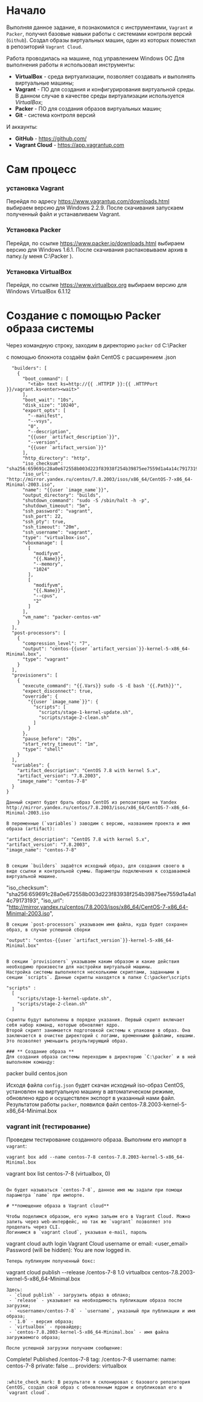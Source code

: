 # **Начало**

Выполняя данное задание, я познакомился  с инструментами, `Vagrant` и `Packer`, получил базовые навыки работы с системами контроля версий (`Github`). 
Создал образы виртуальных машин, один из которых поместил в репозиторий `Vagrant Cloud`.

Работа проводилась на машине, под управлением Windows ОС
Для выполнения работы я использовал инструменты:

- **VirtualBox** - среда виртуализации, позволяет создавать и выполнять виртуальные машины;
- **Vagrant** - ПО для создания и конфигурирования виртуальной среды. В данном случае в качестве среды виртуализации используется *VirtualBox*;
- **Packer** - ПО для создания образов виртуальных машин;
- **Git** - система контроля версий

И аккаунты:

- **GitHub** - https://github.com/
- **Vagrant Cloud** - https://app.vagrantup.com

# **Сам процесс**

### **установка Vagrant**
Перейдя по адресу https://www.vagrantup.com/downloads.html выбираем версию для Windows 2.2.9.
После скачивания запускаем полученный файл и устанавливаем Vagrant.

### **Установка Packer**
Перейдя, по ссылке https://www.packer.io/downloads.html выбираем версию для Windows 1.6.1.
После скачивания распаковываем архив в папку.(у меня C:\Packer ).

### **Установка VirtualBox**
Перейдя, по ссылке https://www.virtualbox.org выбираем версию для Windows VirtualBox 6.1.12

# **Создание с помощью Packer образа системы**
Через командную строку, заходим в директорию `packer`
cd C:\Packer

с помощью блокнота создаём файл CentOS с расширением .json 

```{
  "builders": [
    {
      "boot_command": [
        "<tab> text ks=http://{{ .HTTPIP }}:{{ .HTTPPort }}/vagrant.ks<enter><wait>"
      ],
      "boot_wait": "10s",
      "disk_size": "10240",
      "export_opts": [
        "--manifest",
        "--vsys",
        "0",
        "--description",
        "{{user `artifact_description`}}",
        "--version",
        "{{user `artifact_version`}}"
      ],
      "http_directory": "http",
      "iso_checksum": "sha256:659691c28a0e672558b003d223f83938f254b39875ee7559d1a4a14c79173193",
      "iso_url": "http://mirror.yandex.ru/centos/7.8.2003/isos/x86_64/CentOS-7-x86_64-Minimal-2003.iso",
      "name": "{{user `image_name`}}",
      "output_directory": "builds",
      "shutdown_command": "sudo -S /sbin/halt -h -p",
      "shutdown_timeout": "5m",
      "ssh_password": "vagrant",
      "ssh_port": 22,
      "ssh_pty": true,
      "ssh_timeout": "20m",
      "ssh_username": "vagrant",
      "type": "virtualbox-iso",
      "vboxmanage": [
        [
          "modifyvm",
          "{{.Name}}",
          "--memory",
          "1024"
        ],
        [
          "modifyvm",
          "{{.Name}}",
          "--cpus",
          "2"
        ]
      ],
      "vm_name": "packer-centos-vm"
    }
  ],
  "post-processors": [
    {
      "compression_level": "7",
      "output": "centos-{{user `artifact_version`}}-kernel-5-x86_64-Minimal.box",
      "type": "vagrant"
    }
  ],
  "provisioners": [
    {
      "execute_command": "{{.Vars}} sudo -S -E bash '{{.Path}}'",
      "expect_disconnect": true,
      "override": {
        "{{user `image_name`}}": {
          "scripts": [
            "scripts/stage-1-kernel-update.sh",
            "scripts/stage-2-clean.sh"
          ]
        }
      },
      "pause_before": "20s",
      "start_retry_timeout": "1m",
      "type": "shell"
    }
  ],
  "variables": {
    "artifact_description": "CentOS 7.8 with kernel 5.x",
    "artifact_version": "7.8.2003",
    "image_name": "centos-7-8"
  }
}

Данный скрипт будет брать образ CentOS из репозитория на Yandex
http://mirror.yandex.ru/centos/7.8.2003/isos/x86_64/CentOS-7-x86_64-Minimal-2003.iso

В переменные (`variables`) заводим с версию, названием проекта и имя образа (artifact):
```
    "artifact_description": "CentOS 7.8 with kernel 5.x",
    "artifact_version": "7.8.2003",
    "image_name": "centos-7-8"
```

В секции `builders` задаётся исходный образ, для создания своего в виде ссылки и контрольной суммы. Параметры подключения к создаваемой виртуальной машине.

```
   "iso_checksum": "sha256:659691c28a0e672558b003d223f83938f254b39875ee7559d1a4a14c79173193",
   "iso_url": "http://mirror.yandex.ru/centos/7.8.2003/isos/x86_64/CentOS-7-x86_64-Minimal-2003.iso",
```
В секции `post-processors` указываем имя файла, куда будет сохранен образ, в случае успешной сборки

```
    "output": "centos-{{user `artifact_version`}}-kernel-5-x86_64-Minimal.box"
```

В секции `provisioners` указываем каким образом и какие действия необходимо произвести для настройки виртуальой машины. 
Настройка системы выполняется несколькими скриптами, заданными в секции `scripts`. Данные скрипты находятся в папке С:\packer\scripts

```
    "scripts" : 
      [
        "scripts/stage-1-kernel-update.sh",
        "scripts/stage-2-clean.sh"
      ]
```
Скрипты будут выполнены в порядке указания. Первый скрипт включает себя набор команд, которые обновляют ядро. 
Второй скрипт занимается подготовкой системы к упаковке в образ. Она заключается в очистке директорий с логами, временными файлами, кешами. 
Это позволяет уменьшить результирующий образ. 

### ** Создание образа **
Для создания образа системы переходим в директорию `C:\packer` и в ней выполняем команду:

```
packer build centos.json

Исходя файла `config.json` будет скачан исходный iso-образ CentOS, установлен на виртуальную машину в автоматическом режиме, 
обновлено ядро и осуществлен экспорт в указанный нами файл. 
Результатом работы `packer`, появился файл centos-7.8.2003-kernel-5-x86_64-Minimal.box

### **vagrant init (тестирование)**
Проведем тестирование созданного образа. Выполним его импорт в `vagrant`:

```
vagrant box add --name centos-7-8 centos-7.8.2003-kernel-5-x86_64-Minimal.box
```
vagrant box list
centos-7-8            (virtualbox, 0)
```

Он будет называться `centos-7-8`, данное имя мы задали при помощи параметра `name` при импорте.

# **помещение образа в Vagrant cloud**

Чтобы поделимся образом, его нужно зальем его в Vagrant Cloud. Можно залить через web-интерфейс, но так же `vagrant` позволяет это проделать через CLI.
Логинимся в `vagrant cloud`, указывая e-mail, пароль
```
vagrant cloud auth login
Vagrant Cloud username or email: <user_email>
Password (will be hidden): 
You are now logged in.
```
Теперь публикуем полученный бокс:
```
vagrant cloud publish --release <username>/centos-7-8 1.0 virtualbox centos-7.8.2003-kernel-5-x86_64-Minimal.box
```
Здесь:
 - `cloud publish` - загрузить образ в облако;
 - `release` - указывает на необходимость публикации образа после загрузки;
 - `<username>/centos-7-8` - `username`, указаный при публикации и имя образа;
 - `1.0` - версия образа;
 - `virtualbox` - провайдер;
 - `centos-7.8.2003-kernel-5-x86_64-Minimal.box` - имя файла загружаемого образа;

После успешной загрузки получаем сообщение:

```
Complete! Published <username>/centos-7-8
tag:             <username>/centos-7-8
username:        <username>
name:            centos-7-8
private:         false
...
providers:       virtualbox
```

:white_check_mark: В результате я склонировал с базового репозитория CentOS, создал свой образ с обновленным ядром и опубликовал его в `vagrant cloud`.
